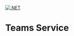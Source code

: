 [![.NET](https://github.com/prateekchaplot/TeamsService/actions/workflows/dotnet.yml/badge.svg)](https://github.com/prateekchaplot/TeamsService/actions/workflows/dotnet.yml)

# Teams Service